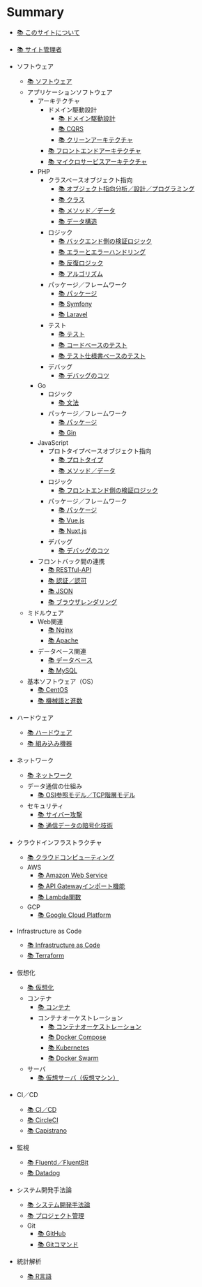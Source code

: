 # Summary
* [📚 ︎このサイトについて](README.md)

* [📚 ︎サイト管理者](public/self_introduction.md)

* ソフトウェア
  * [📚 ︎ソフトウェア](public/software.md)
  * アプリケーションソフトウェア
    * アーキテクチャ
      * ドメイン駆動設計
        * [📚 ︎ドメイン駆動設計](public/software_application_backend_architecture_domain_driven_design.md)
        * [📚 ︎CQRS](public/software_application_backend_architecture_cqrs.md)
        * [📚 ︎クリーンアーキテクチャ](public/software_application_backend_architecture_domain_driven_design_clean_architecture.md)
      * [📚 ︎フロントエンドアーキテクチャ](public/software_application_frontend_architecture.md)
      * [📚 ︎マイクロサービスアーキテクチャ](public/software_application_frontend_and_backend_architecture_microservice.md)
    * PHP
      * クラスベースオブジェクト指向
        * [📚 ︎オブジェクト指向分析／設計／プログラミング](public/software_application_backend_php_object_orientation_analysis_design_programming.md)
        * [📚 ︎クラス](public/software_application_backend_php_object_orientation_class.md)
        * [📚 ︎メソッド／データ](public/software_application_backend_php_object_orientation_method_data.md)
        * [📚 ︎データ構造](public/software_application_backend_php_object_orientation_data_structure.md)
      * ロジック
        * [📚 ︎バックエンド側の検証ロジック](public/software_application_backend_php_logic_validation.md)
        * [📚 ︎エラーとエラーハンドリング](public/software_application_backend_php_logic_error_and_error_handling.md)
        * [📚 ︎反復ロジック](public/software_application_backend_php_logic_iteration.md)
        * [📚 ︎アルゴリズム](public/software_application_backend_php_logic_algorithm.md)
      * パッケージ／フレームワーク
        * [📚 ︎パッケージ](public/software_application_backend_php_package.md)
        * [📚 ︎Symfony](public/software_application_backend_php_framework_symfony.md)
        * [📚 ︎Laravel](public/software_application_backend_php_framework_laravel.md)
      * テスト
        * [📚 ︎テスト](public/software_application_backend_php_testing.md)
        * [📚 ︎コードベースのテスト](public/software_application_backend_php_testing_based_on_code.md)
        * [📚 ︎テスト仕様書ベースのテスト](public/software_application_backend_php_testing_based_on_test_specification.md)
      * デバッグ
        * [📚 ︎デバッグのコツ](public/software_application_backend_php_debug.md)
    * Go
      * ロジック
        * [📚 文法](public/software_application_backend_go_logic.md)
      * パッケージ／フレームワーク
        * [📚 パッケージ](public/software_application_backend_go_package.md)
        * [📚 Gin](public/software_application_backend_go_framework_gin.md)
    * JavaScript
      * プロトタイプベースオブジェクト指向
        * [📚 ︎プロトタイプ](public/software_application_frontend_js_object_orientation_prototype.md)
        * [📚 ︎メソッド／データ](public/software_application_frontend_js_object_orientation_method_data.md)
      * ロジック
        * [📚 ︎フロントエンド側の検証ロジック](public/software_application_frontend_js_logic_validation.md)
      * パッケージ／フレームワーク
        * [📚 ︎パッケージ](public/software_application_frontend_js_package.md)
        * [📚 ︎Vue.js](public/software_application_frontend_js_framework_vuejs.md)
        * [📚 ︎Nuxt.js](public/software_application_frontend_js_framework_nuxtjs.md)
      * デバッグ
        * [📚 ︎デバッグのコツ](public/software_application_frontend_js_debug.md)
    * フロントバック間の連携
      * [📚 ︎RESTful-API](public/software_application_frontend_and_backend_api_restful.md)
      * [📚 ︎認証／認可](public/software_application_frontend_and_backend_authentication_authorization.md)
      * [📚 ︎JSON](public/software_application_frontend_and_backend_json.md)
      * [📚 ︎ブラウザレンダリング](public/software_application_frontend_and_backend_browser_rendering.md)
  * ミドルウェア
    * Web関連
      * [📚 ︎Nginx](public/software_middleware_web_nginx.md)
      * [📚 ︎Apache](public/software_middleware_web_apache.md)
    * データベース関連
      * [📚 ︎データベース](public/software_middleware_database.md)
      * [📚 My︎SQL](public/software_middleware_database_mysql.md)
  * 基本ソフトウェア（OS）
    * [📚 ︎CentOS](public/software_basic_centos.md)
    * [📚 ︎機械語と進数](public/software_basic_machine_language_and_radix.md)

* ハードウェア
  * [📚 ︎ハードウェア](public/hardware.md)
  * [📚 ︎組み込み機器](public/hardware_embedded_system.md)

* ネットワーク
    * [📚 ︎ネットワーク](public/network.md)
    * データ通信の仕組み
      * [📚 ︎OSI参照モデル／TCP階層モデル](public/network_osi_tcp.md)
    * セキュリティ
      * [📚 ︎サイバー攻撃](public/network_cyber_attacks.md)
      * [📚 ︎通信データの暗号化技術](public/network_encryption_technology.md)

* クラウドインフラストラクチャ
  * [📚 ︎クラウドコンピューティング](public/cloud_computing.md)
  * AWS
    * [📚 ︎Amazon Web Service](public/cloud_computing_aws.md)
    * [📚 ︎API Gatewayインポート機能](public/cloud_computing_aws_api_gateway_import.md)
    * [📚 ︎Lambda関数](public/cloud_computing_aws_lambda_function.md)
  * GCP
    * [📚 ︎Google Cloud Platform](public/cloud_computing_gcp.md)

* Infrastructure as Code
  * [📚 ︎Infrastructure as Code](public/infrastructure_as_code.md)
  * [📚 ︎Terraform](public/infrastructure_as_code_terraform.md)

* 仮想化
  * [📚 ︎仮想化](public/virtualization.md)
  * コンテナ
    * [📚 ︎コンテナ](public/virtualization_container.md)
    * コンテナオーケストレーション
      * [📚 ︎コンテナオーケストレーション](public/virtualization_container_orchestration.md)
      * [📚 ︎Docker Compose](public/virtualization_container_orchestration_docker_compose.md)
      * [📚 ︎Kubernetes](public/virtualization_container_orchestration_kubernetes.md)
      * [📚 ︎Docker Swarm](public/virtualization_container_orchestration_docker_swarm.md)
  * サーバ
    * [📚 ︎仮想サーバ（仮想マシン）](public/virtualization_server.md)

* CI／CD
  * [📚 ︎CI／CD](public/ci_cd.md)
  * [📚 ︎CircleCI](public/ci_cd_circleci.md)
  * [📚 ︎Capistrano](public/ci_cd_capistrano.md)

* 監視
  * [📚 ︎Fluentd／FluentBit](public/monitering_fluentd_and_fluentbit.md)
  * [📚 ︎Datadog](public/monitering_datadog.md)

* システム開発手法論
  * [📚 ︎システム開発手法論](public/system_development_methodology.md)
  * [📚 ︎プロジェクト管理](public/system_development_methodology_project_management.md)
  * Git
    * [📚 ︎GitHub](public/system_development_methodology_github.md)
    * [📚 ︎Gitコマンド](public/system_development_methodology_git_command.md)

* 統計解析
  * [📚 ︎R言語](public/statistic_analysis_r.md)
